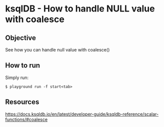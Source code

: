 # ksqlDB - How to handle NULL value with coalesce

## Objective

See how you can handle null value with coalesce()

## How to run

Simply run:

```
$ playground run -f start<tab>
```

## Resources
https://docs.ksqldb.io/en/latest/developer-guide/ksqldb-reference/scalar-functions/#coalesce
